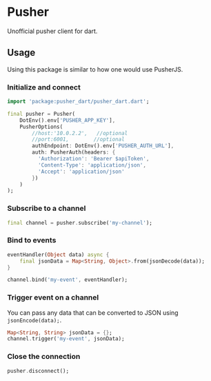 # Pusher
Unofficial pusher client for dart.

## Usage
Using this package is similar to how one would use PusherJS.

### Initialize and connect
```dart
import 'package:pusher_dart/pusher_dart.dart';

final pusher = Pusher(
    DotEnv().env['PUSHER_APP_KEY'],
    PusherOptions(
        //host:'10.0.2.2',   //optional
        //port:6001,        //optional
        authEndpoint: DotEnv().env['PUSHER_AUTH_URL'],
        auth: PusherAuth(headers: {
          'Authorization': 'Bearer $apiToken',
          'Content-Type': 'application/json',
          'Accept': 'application/json'
        })
    )
);
```
### Subscribe to a channel
```dart
final channel = pusher.subscribe('my-channel');
```

### Bind to events
```dart
eventHandler(Object data) async {
    final jsonData = Map<String, Object>.from(jsonDecode(data));
}

channel.bind('my-event', eventHandler);
```

### Trigger event on a channel
You can pass any data that can be converted to JSON using `jsonEncode(data);`.  
```dart
Map<String, String> jsonData = {};
channel.trigger('my-event', jsonData);
```

### Close the connection
```dart
pusher.disconnect();
```